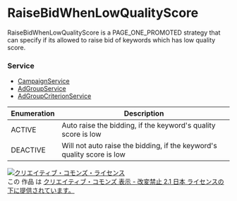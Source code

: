 # RaiseBidWhenLowQualityScore
RaiseBidWhenLowQualityScore is a PAGE_ONE_PROMOTED strategy that can specify if its allowed to raise bid of keywords which has low quality score.
### Service
+ [CampaignService](../services/CampaignService.md)
+ [AdGroupService](../services/AdGroupService.md)
+ [AdGroupCriterionService](../services/AdGroupCriterionService.md)

| Enumeration | Description | 
|---|---|
| ACTIVE| Auto raise the bidding, if the keyword's quality score is low |
| DEACTIVE| Will not auto raise the bidding, if the keyword's quality score is low |
<a rel="license" href="http://creativecommons.org/licenses/by-nd/2.1/jp/"><img alt="クリエイティブ・コモンズ・ライセンス" style="border-width:0" src="https://i.creativecommons.org/l/by-nd/2.1/jp/88x31.png" /></a><br />この 作品 は <a rel="license" href="http://creativecommons.org/licenses/by-nd/2.1/jp/">クリエイティブ・コモンズ 表示 - 改変禁止 2.1 日本 ライセンスの下に提供されています。</a>
